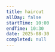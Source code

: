```yaml
---
title: haircut
allDay: false
startTime: 10:00
endTime: 10:30
date: 2025-08-30
completed: null
---
```

